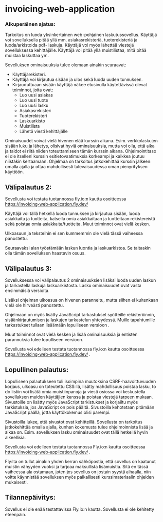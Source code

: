 # invoicing-web-application

### Alkuperäinen ajatus:

Tarkoitus on luoda yksinkertainen web-pohjainen laskutussovellus. Käyttäjä voi sovelluksella pitää yllä mm. asiakasrekisteriä, tuoterekisteriä ja luoda/arkistoida pdf- laskuja. Käyttäjä voi myös lähettää viestejä sovelluksessa kehittäjälle. Käyttäjä voi pitää yllä muistilistaa, mitä pitää muistaa laskuttaa ym. 

Sovelluksen ominaisuuksia tulee olemaan ainakin seuraavat:

* Käyttäjärekisteri.
* Käyttäjä voi kirjautua sisään ja ulos sekä luoda uuden tunnuksen.
* Kirjauduttuaan sisään käyttäjä näkee etusivulla käytettävissä olevat toiminnot, joita ovat:
  - Luo uusi asiakas
  - Luo uusi tuote
  - Luo uusi lasku
  - Asiakasrekisteri
  - Tuoterekisteri
  - Laskuarkisto
  - Muistilista
  - Lähetä viesti kehittäjälle

Ominaisuudet voivat vielä hivenen elää kurssin aikana. Esim. verkkolaskujen sisään luku ja lähetys, olisivat hyviä ominaisuuksia, mutta voi olla, että aika ja taidot ei riitä niiden toteuttamiseen tämän kurssin aikana. Ohjelmointitaso ei ole itselleni kurssin esitietovaatimuksia korkeampi ja kaikkea joutuu niistäkin kertaamaan. Ohjelmaa on tarkoitus jatkokehittää kurssin jälkeen omalla ajalla ja ottaa mahdollisesti tulevaisuudessa oman pienyrityksen käyttöön. 

## Välipalautus 2:
Sovellusta voi testata tuotannossa fly.io:n kautta osoitteessa https://invoicing-web-application.fly.dev/ 

Käyttäjä voi tällä hetkellä luoda tunnuksen ja kirjautua sisään, luoda asiakkaita ja tuotteita, katsella omia asiakkaitaan ja tuotteitaan rekistereistä sekä poistaa omia asiakkaita/tuotteita. Muut toiminnot ovat vielä kesken.

Ulkoasuun ja teksteihin ei sen kummemmin ole vielä tässä vaiheessa panostettu. 

Seuraavaksi alan työstämään laskun luontia ja laskuarkistoa. Se taitaakin olla tämän sovelluksen haastavin osuus.

## Välipalautus 3:
Sovelluksessa voi välipalautus 2 ominaisuuksien lisäksi luoda uuden laskun ja tarkastella laskuja laskuarkistosta. Lasku ominaisuudet ovat vasta ensimmäisiä versioita. 

Lisäksi ohjelman ulkoasua on hivenen paranneltu, mutta siihen ei kuitenkaan vielä ole hirveästi panostettu.

Ohjelmaan on myös lisätty JavaScript tarkastukset syötteille rekisteröinnin, sisäänkirjautumisen ja laskujen tarkastelun yhteydessä. Muille tapahtumille tarkastukset tullaan lisäämään lopulliseen versioon .

Muut toiminnot ovat vielä kesken ja lisää ominaisuuksia ja entisten parannuksia tulee lopulliseen versioon.

Sovellusta voi edelleen testata tuotannossa fly.io:n kautta osoitteessa https://invoicing-web-application.fly.dev/ .

## Lopullinen palautus:
Lopulliseen palautukseen tuli isoimpina muutoksina CSRF-haavoittuvuuden korjaus, ulkoasu on toteutettu CSS:llä, lisätty mahdollisuus poistaa lasku, to do listiin voi lisätä omia muistiinpanoja ja viesti osiossa voi keskustella sovelluksen muiden käyttäjien kanssa ja poistaa viestejä tarpeen mukaan. Sivustoille on lisätty myös JavaScript tarkistukset ja korjailtu myös tarkistuksia, jos JavaScript on pois päältä. Sivustoilla kehotetaan pitämään JavaScript päällä, jotta käyttökokemus olisi parempi.

Sivustoilla lukee, että sivustot ovat kehitteillä. Sovellusta on tarkoitus jatkokehittää omalla ajalla, kunhan kokemusta tulee ohjelmoinnista lisää ja aikaa on. Esim. sovelluksen lasku ominaisuudet ovat tällä hetkellä hyvin alkeellisia.  

Sovellusta voi edelleen testata tuotannossa Fly.io:n kautta osoitteessa https://invoicing-web-application.fly.dev/ . 

Fly:lta on tullut ainakin yhden kerran sähköpostia, että sovellus on kaatunut muistin vähyyden vuoksi ja tarjoaa maksullista lisämuistia. Sitä en tässä vaiheessa ala ostamaan, joten jos sovellus on jostain syystä alhaalla, niin voitte käynnistää sovelluksen myös paikallisesti kurssimateriaalin ohjeiden mukaisesti. 

## Tilannepäivitys:
Sovellus ei ole enää testattavissa Fly.io:n kautta. Sovellusta ei ole kehitetty eteenpäin.






